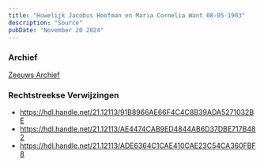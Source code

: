 ```yaml
---
title: "Huwelijk Jacobus Hoofman en Maria Cornelia Want 08-05-1903"
description: "Source"
pubDate: "November 20 2024"
---
```


### Archief
[Zeeuws Archief](https://www.zeeuwsarchief.nl/)

### Rechtstreekse Verwijzingen
- https://hdl.handle.net/21.12113/91B8966AE66F4C4C8B39ADA5271032BE
- https://hdl.handle.net/21.12113/AE4474CAB9ED4844AB6D37DBE717B482
- https://hdl.handle.net/21.12113/ADE6364C1CAE410CAE23C54CA360FBF8